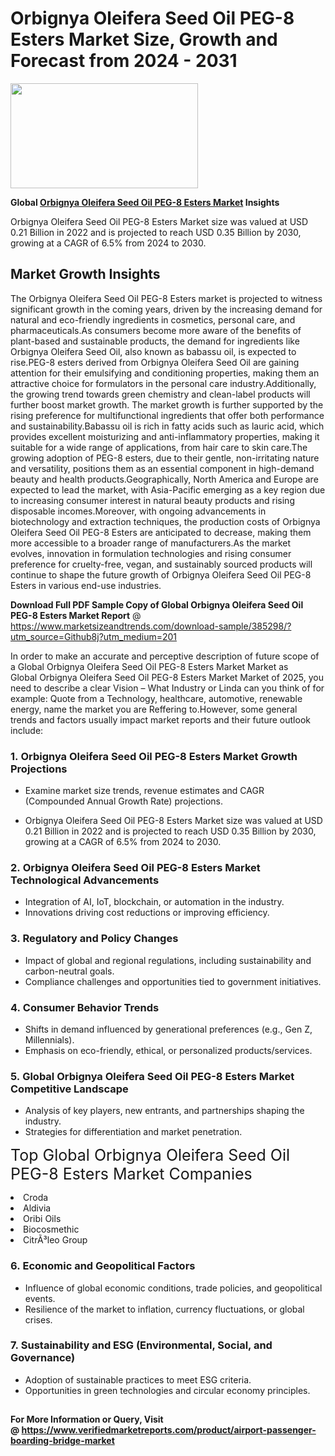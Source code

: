 <H1>Orbignya Oleifera Seed Oil PEG-8 Esters Market Size, Growth and Forecast from 2024 - 2031</H1><img class="aligncenter size-medium wp-image-584254" src="https://thirdeyenews.in/wp-content/uploads/2024/09/Global-Market-Research-300x168.jpeg" alt="" width="300" height="168" /><p><strong>Global&nbsp;<a href="https://www.marketsizeandtrends.com/download-sample/385298/?utm_source=Github8j?utm_medium=201">Orbignya Oleifera Seed Oil PEG-8 Esters Market</a> Insights</strong></p><p>Orbignya Oleifera Seed Oil PEG-8 Esters Market size was valued at USD 0.21 Billion in 2022 and is projected to reach USD 0.35 Billion by 2030, growing at a CAGR of 6.5% from 2024 to 2030.</p><p><h2>Market Growth Insights</h2> The Orbignya Oleifera Seed Oil PEG-8 Esters market is projected to witness significant growth in the coming years, driven by the increasing demand for natural and eco-friendly ingredients in cosmetics, personal care, and pharmaceuticals.As consumers become more aware of the benefits of plant-based and sustainable products, the demand for ingredients like Orbignya Oleifera Seed Oil, also known as babassu oil, is expected to rise.PEG-8 esters derived from Orbignya Oleifera Seed Oil are gaining attention for their emulsifying and conditioning properties, making them an attractive choice for formulators in the personal care industry.Additionally, the growing trend towards green chemistry and clean-label products will further boost market growth. The market growth is further supported by the rising preference for multifunctional ingredients that offer both performance and sustainability.Babassu oil is rich in fatty acids such as lauric acid, which provides excellent moisturizing and anti-inflammatory properties, making it suitable for a wide range of applications, from hair care to skin care.The growing adoption of PEG-8 esters, due to their gentle, non-irritating nature and versatility, positions them as an essential component in high-demand beauty and health products.Geographically, North America and Europe are expected to lead the market, with Asia-Pacific emerging as a key region due to increasing consumer interest in natural beauty products and rising disposable incomes.Moreover, with ongoing advancements in biotechnology and extraction techniques, the production costs of Orbignya Oleifera Seed Oil PEG-8 Esters are anticipated to decrease, making them more accessible to a broader range of manufacturers.As the market evolves, innovation in formulation technologies and rising consumer preference for cruelty-free, vegan, and sustainably sourced products will continue to shape the future growth of Orbignya Oleifera Seed Oil PEG-8 Esters in various end-use industries.</p><p><span class=""><strong>Download Full PDF Sample Copy of Global Orbignya Oleifera Seed Oil PEG-8 Esters Market Report</strong> @ <a href="https://www.marketsizeandtrends.com/download-sample/385298/?utm_source=Github8j?utm_medium=201" target="_blank">https://www.marketsizeandtrends.com/download-sample/385298/?utm_source=Github8j?utm_medium=201</a></span></p><p>In order to make an accurate and perceptive description of future scope of a Global&nbsp;Orbignya Oleifera Seed Oil PEG-8 Esters Market Market as Global&nbsp;Orbignya Oleifera Seed Oil PEG-8 Esters Market Market of 2025, you need to describe a clear Vision &ndash; What Industry or Linda can you think of for example: Quote from a Technology, healthcare, automotive, renewable energy, name the market you are Reffering to.However, some general trends and factors usually impact market reports and their future outlook include:</p><h3>1.&nbsp;<strong>Orbignya Oleifera Seed Oil PEG-8 Esters Market Growth Projections</strong></h3><ul><li>Examine market size trends, revenue estimates and CAGR (Compounded Annual Growth Rate) projections.</li><li><p>Orbignya Oleifera Seed Oil PEG-8 Esters Market size was valued at USD 0.21 Billion in 2022 and is projected to reach USD 0.35 Billion by 2030, growing at a CAGR of 6.5% from 2024 to 2030.</p></li></ul><h3>2.&nbsp;<strong>Orbignya Oleifera Seed Oil PEG-8 Esters Market Technological Advancements</strong></h3><ul><li>Integration of AI, IoT, blockchain, or automation in the industry.</li><li>Innovations driving cost reductions or improving efficiency.</li></ul><h3>3.&nbsp;<strong>Regulatory and Policy Changes</strong></h3><ul><li>Impact of global and regional regulations, including sustainability and carbon-neutral goals.</li><li>Compliance challenges and opportunities tied to government initiatives.</li></ul><h3>4.&nbsp;<strong>Consumer Behavior Trends</strong></h3><ul><li>Shifts in demand influenced by generational preferences (e.g., Gen Z, Millennials).</li><li>Emphasis on eco-friendly, ethical, or personalized products/services.</li></ul><h3>5.&nbsp;<strong>Global Orbignya Oleifera Seed Oil PEG-8 Esters Market Competitive Landscape</strong></h3><ul><li>Analysis of key players, new entrants, and partnerships shaping the industry.</li><li>Strategies for differentiation and market penetration.</li></ul><p data-pm-slice="1 1 []"><span style="color: inherit; font-family: inherit; font-size: 25px;">Top Global Orbignya Oleifera Seed Oil PEG-8 Esters Market Companies</span></p><div class="" data-test-id=""><p><li>Croda</li><li> Aldivia</li><li> Oribi Oils</li><li> Biocosmethic</li><li> CitrÃ³leo Group</li></p></div><h3>6.&nbsp;<strong>Economic and Geopolitical Factors</strong></h3><ul><li>Influence of global economic conditions, trade policies, and geopolitical events.</li><li>Resilience of the market to inflation, currency fluctuations, or global crises.</li></ul><h3>7.&nbsp;<strong>Sustainability and ESG (Environmental, Social, and Governance)</strong></h3><ul><li>Adoption of sustainable practices to meet ESG criteria.</li><li>Opportunities in green technologies and circular economy principles.</li></ul><h2><strong style="font-size: 14px;">For More Information or Query, Visit @&nbsp;</strong><a style="background-color: #ffffff; font-size: 14px;" href="https://www.marketsizeandtrends.com/report/orbignya-oleifera-seed-oil-peg-8-esters-market/" target="_blank">https://www.verifiedmarketreports.com/product/airport-passenger-boarding-bridge-market</a></h2>